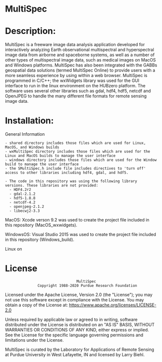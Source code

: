 # MultiSpec

# Description: 
MultiSpec is a freeware image data analysis application developed for interactively analyzing Earth observational multispectral and hyperspectral image data from airborne and spaceborne systems, as well as a number of other types of multispectral image data, such as medical images on MacOS and Windows platforms. MultiSpec has also been integrated with the GABBs geospatial data solutions (termed MultiSpec Online) to provide users with a more seamless experience by using within a web browser. MultiSpec is programmed in C/C++; the wxWidgets library was used for the GUI interface to run in the linux environment on the HUBzero platform. The software uses several other libraries such as gdal, hdf4, hdf5, netcdf and OpenJPEG to handle the many different file formats for remote sensing image data. 
# Installation:
  General Information
  
    - shared directory includes those files which are used for Linux, MacOS, and Windows builds
    - wxMultiSpec directory includes those files which are used for the Linux and MacOS builds to manage the user interface
    - windows directory includes those files which are used for the Window build to manage the user interface
    - the SMultiSpec.h include file includes directives to 'turn off' access to other libraries including hdf4, gdal, and hdf5.
    
    - The code in this repository was using the following library versions. These libraries are not provided:
      - HDF4.2r2
      - gdal-2.1.2
      - hdf5-1.8.8
      - netcdf-4.2
      - openjpeg-2.1.2
      - libecwj2-3.3
  
  MacOS: Xcode verson 9.2 was used to create the project file included in this repository (MacOS_wxwidgets).
  
  WindowsOS: Visual Studio 2015 was used to create the project file included in this repository (Windows_build).
  
  Linux on 

# License

                                     MultiSpec
                   Copyright 1988-2020 Purdue Research Foundation

 Licensed under the Apache License, Version 2.0 (the "License"); you may not use
 this software except in compliance with the License. You may obtain a copy of the
 License at:  https://www.apache.org/licenses/LICENSE-2.0

 Unless required by applicable law or agreed to in writing, software distributed
 under the License is distributed on an "AS IS" BASIS, WITHOUT WARRANTIES OR
 CONDITIONS OF ANY KIND, either express or implied. See the License for the specific
 language governing permissions and limitations under the License.

 MultiSpec is curated by the Laboratory for Applications of Remote Sensing at
 Purdue University in West Lafayette, IN and licensed by Larry Biehl.
